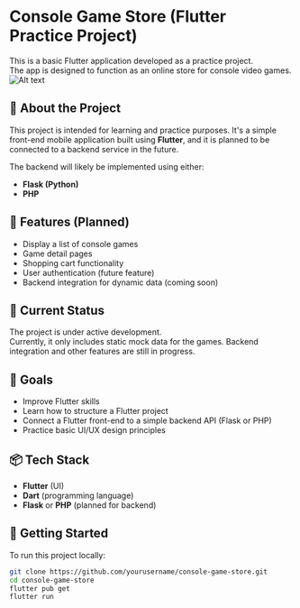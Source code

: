 
# Console Game Store (Flutter Practice Project)

This is a basic Flutter application developed as a practice project.  
The app is designed to function as an online store for console video games.
![Alt text](animation.gif)
## 📱 About the Project

This project is intended for learning and practice purposes. It's a simple front-end mobile application built using **Flutter**, and it is planned to be connected to a backend service in the future.

The backend will likely be implemented using either:
- **Flask (Python)**
- **PHP**

## 🧩 Features (Planned)

- Display a list of console games
- Game detail pages
- Shopping cart functionality
- User authentication (future feature)
- Backend integration for dynamic data (coming soon)

## 🚧 Current Status

The project is under active development.  
Currently, it only includes static mock data for the games. Backend integration and other features are still in progress.

## 🎯 Goals

- Improve Flutter skills
- Learn how to structure a Flutter project
- Connect a Flutter front-end to a simple backend API (Flask or PHP)
- Practice basic UI/UX design principles

## 📦 Tech Stack

- **Flutter** (UI)
- **Dart** (programming language)
- **Flask** or **PHP** (planned for backend)

## 🔧 Getting Started

To run this project locally:

```bash
git clone https://github.com/yourusername/console-game-store.git
cd console-game-store
flutter pub get
flutter run
